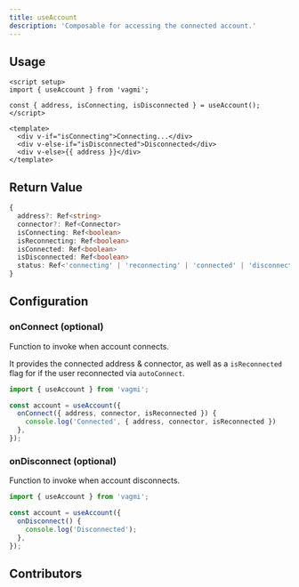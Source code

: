 ```yaml
---
title: useAccount
description: 'Composable for accessing the connected account.'
---
```


## Usage

```vue
<script setup>
import { useAccount } from 'vagmi';

const { address, isConnecting, isDisconnected } = useAccount();
</script>

<template>
  <div v-if="isConnecting">Connecting...</div>
  <div v-else-if="isDisconnected">Disconnected</div>
  <div v-else>{{ address }}</div>
</template>
```

## Return Value

```ts
{
  address?: Ref<string>
  connector?: Ref<Connector>
  isConnecting: Ref<boolean>
  isReconnecting: Ref<boolean>
  isConnected: Ref<boolean>
  isDisconnected: Ref<boolean>
  status: Ref<'connecting' | 'reconnecting' | 'connected' | 'disconnected'>
}
```

## Configuration

### onConnect (optional)

Function to invoke when account connects.

It provides the connected address & connector, as well as a `isReconnected` flag for if the user reconnected via `autoConnect`.

```js
import { useAccount } from 'vagmi';

const account = useAccount({
  onConnect({ address, connector, isReconnected }) {
    console.log('Connected', { address, connector, isReconnected })
  },
});
```

### onDisconnect (optional)

Function to invoke when account disconnects.

```js
import { useAccount } from 'vagmi';

const account = useAccount({
  onDisconnect() {
    console.log('Disconnected');
  },
});
```

## Contributors
<Contributors fn="useAccount"></Contributors>
